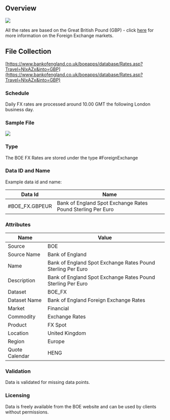 ## Overview

![](/img/data/boe.png)

All the rates are based on the Great British Pound (GBP) - click [here](/docs/data/fx) for more information on the Foreign Exchange markets.

## File Collection

[https://www.bankofengland.co.uk/boeapps/database/Rates.asp?Travel=NIxAZx&into=GBP](https://www.bankofengland.co.uk/boeapps/database/Rates.asp?Travel=NIxAZx&into=GBP)

### Schedule

Daily FX rates are processed around 10.00 GMT the following London business day.

### Sample File

![](/attachments/216367276/229572792.png)

### Type

The BOE FX Rates are stored under the type #ForeignExchange

### Data ID and Name

Example data id and name:

|Data Id|Name|
|-|-|
|#BOE_FX.GBPEUR|Bank of England Spot Exchange Rates Pound Sterling Per Euro|

### Attributes

|Name|Value|
|-|-|
|Source|BOE|
|Source Name|Bank of England|
|Name|Bank of England Spot Exchange Rates Pound Sterling Per Euro|
|Description|Bank of England Spot Exchange Rates Pound Sterling Per Euro|
|Dataset|BOE_FX|
|Dataset Name|Bank of England Foreign Exchange Rates|
|Market|Financial|
|Commodity|Exchange Rates|
|Product|FX Spot|
|Location|United Kingdom|
|Region|Europe|
|Quote Calendar|HENG|

### Validation

Data is validated for missing data points.

### Licensing

Data is freely available from the BOE website and can be used by clients without permissions.

